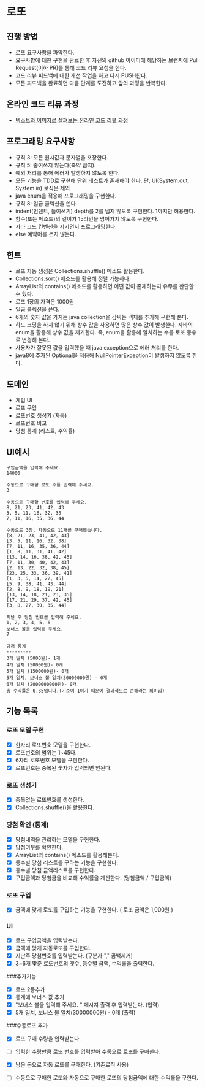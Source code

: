 # 로또
## 진행 방법
* 로또 요구사항을 파악한다.
* 요구사항에 대한 구현을 완료한 후 자신의 github 아이디에 해당하는 브랜치에 Pull Request(이하 PR)를 통해 코드 리뷰 요청을 한다.
* 코드 리뷰 피드백에 대한 개선 작업을 하고 다시 PUSH한다.
* 모든 피드백을 완료하면 다음 단계를 도전하고 앞의 과정을 반복한다.

## 온라인 코드 리뷰 과정
* [텍스트와 이미지로 살펴보는 온라인 코드 리뷰 과정](https://github.com/next-step/nextstep-docs/tree/master/codereview)

## 프로그래밍 요구사항
* 규칙 3: 모든 원시값과 문자열을 포장한다.
* 규칙 5: 줄여쓰지 않는다(축약 금지).
* 예외 처리를 통해 에러가 발생하지 않도록 한다.
* 모든 기능을 TDD로 구현해 단위 테스트가 존재해야 한다. 단, UI(System.out, System.in) 로직은 제외
* java enum을 적용해 프로그래밍을 구현한다.
* 규칙 8: 일급 콜렉션을 쓴다.
* indent(인덴트, 들여쓰기) depth를 2를 넘지 않도록 구현한다. 1까지만 허용한다.
* 함수(또는 메소드)의 길이가 15라인을 넘어가지 않도록 구현한다.
* 자바 코드 컨벤션을 지키면서 프로그래밍한다.
* else 예약어를 쓰지 않는다.

## 힌트
* 로또 자동 생성은 Collections.shuffle() 메소드 활용한다.
* Collections.sort() 메소드를 활용해 정렬 가능하다.
* ArrayList의 contains() 메소드를 활용하면 어떤 값이 존재하는지 유무를 판단할 수 있다.
* 로또 1장의 가격은 1000원
* 일급 콜렉션을 쓴다.
* 6개의 숫자 값을 가지는 java collection을 감싸는 객체를 추가해 구현해 본다.
* 하드 코딩을 하지 않기 위해 상수 값을 사용하면 많은 상수 값이 발생한다. 자바의 enum을 활용해 상수 값을 제거한다. 즉, enum을 활용해 일치하는 수를 로또 등수로 변경해 본다.
* 사용자가 잘못된 값을 입력했을 때 java exception으로 에러 처리를 한다.
* java8에 추가된 Optional을 적용해 NullPointerException이 발생하지 않도록 한다.

## 도메인 
*  게임 UI 
*  로또 구입
*  로또번호 생성기 (자동)
*  로또번호 비교
*  당첨 통계 (리스트, 수익률)

## UI예시
```
구입금액을 입력해 주세요.
14000

수동으로 구매할 로또 수를 입력해 주세요.
3

수동으로 구매할 번호를 입력해 주세요.
8, 21, 23, 41, 42, 43
3, 5, 11, 16, 32, 38
7, 11, 16, 35, 36, 44

수동으로 3장, 자동으로 11개를 구매했습니다.
[8, 21, 23, 41, 42, 43]
[3, 5, 11, 16, 32, 38]
[7, 11, 16, 35, 36, 44]
[1, 8, 11, 31, 41, 42]
[13, 14, 16, 38, 42, 45]
[7, 11, 30, 40, 42, 43]
[2, 13, 22, 32, 38, 45]
[23, 25, 33, 36, 39, 41]
[1, 3, 5, 14, 22, 45]
[5, 9, 38, 41, 43, 44]
[2, 8, 9, 18, 19, 21]
[13, 14, 18, 21, 23, 35]
[17, 21, 29, 37, 42, 45]
[3, 8, 27, 30, 35, 44]

지난 주 당첨 번호를 입력해 주세요.
1, 2, 3, 4, 5, 6
보너스 볼을 입력해 주세요.
7

당첨 통계
---------
3개 일치 (5000원)- 1개
4개 일치 (50000원)- 0개
5개 일치 (1500000원)- 0개
5개 일치, 보너스 볼 일치(30000000원) - 0개
6개 일치 (2000000000원)- 0개
총 수익률은 0.35입니다.(기준이 1이기 때문에 결과적으로 손해라는 의미임)   
```

## 기능 목록
### 로또 모델 구현
- [x] 한자리 로또번호 모델을 구현한다.
- [x] 로또번호의 범위는 1~45다.
- [x] 6자리 로또번호 모델을 구현한다.
- [x] 로또번호는 중복된 숫자가 입력되면 안된다.
     
### 로또 생성기
- [x] 중복없는 로또번호를 생성한다.
- [x] Collections.shuffle()을 활용한다.

### 당첨 확인 (통계)
- [x] 당첨내역을 관리하는 모델을 구현한다.
- [x] 당첨여부를 확인한다.
- [x] ArrayList의 contains() 메소드를 활용해본다.
- [x] 등수별 당첨 리스트를 구하는 기능을 구현한다.
- [x] 등수별 당첨 금액리스트를 구현한다.
- [x] 구입금액과 당첨금을 비교해 수익률을 계산한다. (당첨금액 / 구입금액)

### 로또 구입
- [x] 금액에 맞게 로또를 구입하는 기능을 구현한다. ( 로또 금액은 1,000원 )

### UI
- [x] 로또 구입금액을 입력받는다.
- [x] 금액에 맞게 자동로또를 구입한다.
- [x] 지난주 당첨번호를 입력받는다. (구분자 "," 곰백제거)
- [x] 3~6개 맞춘 로또번호의 갯수, 등수별 금액, 수익률을 출력한다.
    
###추가기능
- [x] 로또 2등추가
- [x] 통계에 보너스 값 추가
- [x] "보너스 볼을 입력해 주세요. " 메시지 출력 후 입력받는다. (입력)
- [x] 5개 일치, 보너스 볼 일치(30000000원) - 0개 (출력)

###수동로또 추가
- [X] 로또 구매 수량을 입력받는다.
- [ ] 입력한 수량만큼 로또 번호를 입력받아 수동으로 로또를 구매한다.
- [X] 남은 돈으로 자동 로또를 구매한다. (기존로직 사용)
- [ ] 수동으로 구매한 로또와 자동으로 구매한 로또의 당첨금액에 대한 수익률을 구한다.
    
